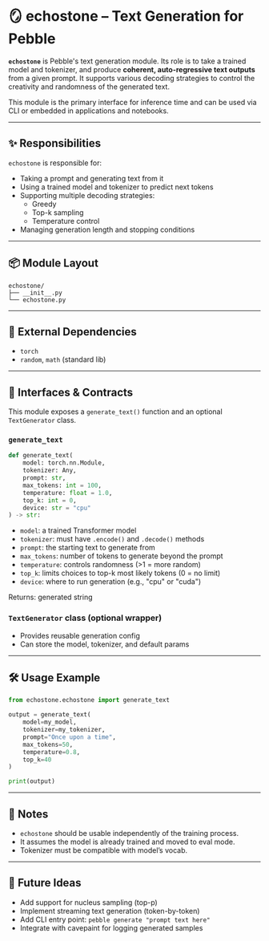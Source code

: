 # 🪞 echostone – Text Generation for Pebble

**`echostone`** is Pebble's text generation module. Its role is to take a trained model and tokenizer, and produce **coherent, auto-regressive text outputs** from a given prompt. It supports various decoding strategies to control the creativity and randomness of the generated text.

This module is the primary interface for inference time and can be used via CLI or embedded in applications and notebooks.

---

## ✨ Responsibilities

`echostone` is responsible for:

- Taking a prompt and generating text from it
- Using a trained model and tokenizer to predict next tokens
- Supporting multiple decoding strategies:
  - Greedy
  - Top-k sampling
  - Temperature control
- Managing generation length and stopping conditions

---

## 📦 Module Layout

```text
echostone/
├── __init__.py
└── echostone.py
```

---

## 🔌 External Dependencies

- `torch`
- `random`, `math` (standard lib)

---

## 🧩 Interfaces & Contracts

This module exposes a `generate_text()` function and an optional `TextGenerator` class.

### `generate_text`
```python
def generate_text(
    model: torch.nn.Module,
    tokenizer: Any,
    prompt: str,
    max_tokens: int = 100,
    temperature: float = 1.0,
    top_k: int = 0,
    device: str = "cpu"
) -> str:
```

- `model`: a trained Transformer model
- `tokenizer`: must have `.encode()` and `.decode()` methods
- `prompt`: the starting text to generate from
- `max_tokens`: number of tokens to generate beyond the prompt
- `temperature`: controls randomness (>1 = more random)
- `top_k`: limits choices to top-k most likely tokens (0 = no limit)
- `device`: where to run generation (e.g., "cpu" or "cuda")

Returns: generated string

### `TextGenerator` class (optional wrapper)
- Provides reusable generation config
- Can store the model, tokenizer, and default params

---

## 🛠️ Usage Example

```python
from echostone.echostone import generate_text

output = generate_text(
    model=my_model,
    tokenizer=my_tokenizer,
    prompt="Once upon a time",
    max_tokens=50,
    temperature=0.8,
    top_k=40
)

print(output)
```

---

## 📌 Notes

- `echostone` should be usable independently of the training process.
- It assumes the model is already trained and moved to eval mode.
- Tokenizer must be compatible with model’s vocab.

---

## 🔮 Future Ideas

- Add support for nucleus sampling (top-p)
- Implement streaming text generation (token-by-token)
- Add CLI entry point: `pebble generate "prompt text here"`
- Integrate with cavepaint for logging generated samples

